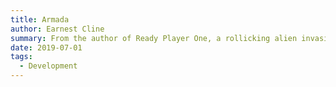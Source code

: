 ```yaml
---
title: Armada
author: Earnest Cline
summary: From the author of Ready Player One, a rollicking alien invasion   thriller that embraces and subverts science-fiction conventions as only Ernest Cline can
date: 2019-07-01
tags:
  - Development
---
```

